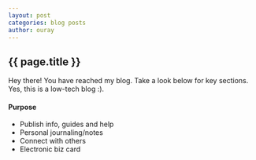 ```yaml
---
layout: post
categories: blog posts
author: ouray
---
```

## {{ page.title }}
Hey there! You have reached my blog. Take a look below for key sections. Yes, this is a low-tech blog :).

#### Purpose
* Publish info, guides and help
* Personal journaling/notes
* Connect with others
* Electronic biz card

